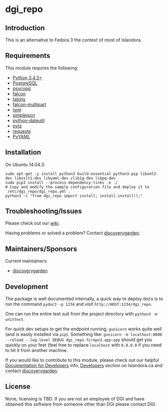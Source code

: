 # dgi_repo

## Introduction

This is an alternative to Fedora 3 the context of most of Islandora.

## Requirements

This module requires the following:

* [Python 3.4.3+](https://www.python.org/)
* [PostgreSQL](http://www.postgresql.org/)
* [psycopg](https://pypi.python.org/pypi/psycopg2)
* [falcon](http://falconframework.org/)
* [talons](https://pypi.python.org/pypi/talons/)
* [falcon-multipart](https://github.com/yohanboniface/falcon-multipart)
* [lxml](https://pypi.python.org/pypi/lxml)
* [simplejson](https://pypi.python.org/pypi/simplejson/)
* [python-dateutil](https://pypi.python.org/pypi/python-dateutil/)
* [pytz](https://pypi.python.org/pypi/pytz)
* [requests](https://pypi.python.org/pypi/requests)
* [PyYAML](https://pypi.python.org/pypi/PyYAML)

## Installation

On Ubuntu 14.04.3:

```
sudo apt-get -y install python3 build-essential python3-pip libxml2-dev libxslt1-dev libyaml-dev zlib1g-dev libpq-dev
sudo pip3 install --process-dependency-links -e ./
# Copy and modify the sample configuration file and deploy it to `/etc/dgi_repo/dgi_repo.yml`.
python3 -c "from dgi_repo import install; install.install();"
```

## Troubleshooting/Issues

Please check out our [wiki](http://code.discoverygarden.ca/dgi_repo/dgi_repo/wikis/home).

Having problems or solved a problem? Contact [discoverygarden](http://support.discoverygarden.ca).

## Maintainers/Sponsors

Current maintainers:

* [discoverygarden](http://www.discoverygarden.ca)

## Development

The package is well documented internally, a quick way to deploy docs is to run
the command `pydoc3 -p 1234` and visit  `http://HOST:1234/dgi_repo`.

One can run the entire test suit from the project directory with
`python3 -m unittest`.

For quick dev setups to get the endpoint running, `gunicorn` works quite well
(and is easily installed via `pip`). Something like:
`gunicorn -b localhost:8000 --reload --log-level DEBUG dgi_repo.fcrepo3.app:app`
should get you quickly on your feet (feel free to replace `localhost` with
`0.0.0.0` if you need to hit it from another machine.


If you would like to contribute to this module, please check out our helpful
[Documentation for Developers](https://github.com/Islandora/islandora/wiki#wiki-documentation-for-developers)
info, [Developers](http://islandora.ca/developers) section on Islandora.ca and
contact [discoverygarden](http://support.discoverygarden.ca).

## License

None, licensing is TBD. If you are not an employee of DGI and have obtained this
software from someone other than DGI please contact DGI.
